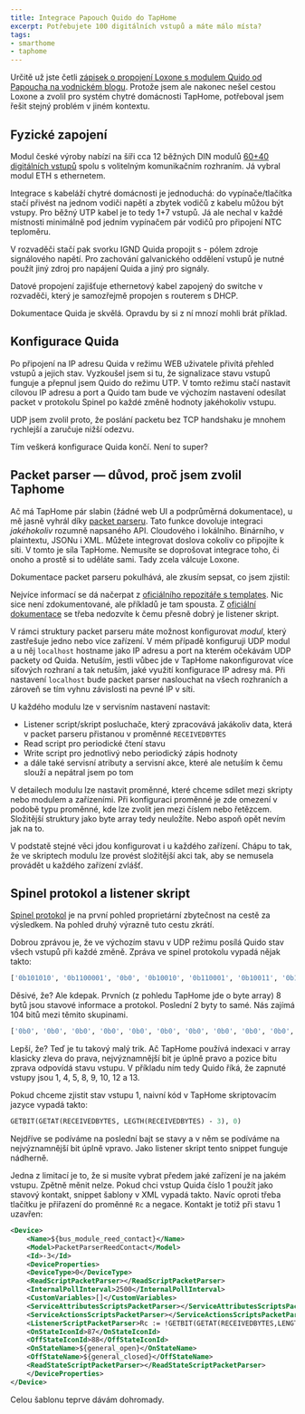 ```yaml
---
title: Integrace Papouch Quido do TapHome
excerpt: Potřebujete 100 digitálních vstupů a máte málo místa?
tags:
- smarthome
- taphome
---
```


Určitě už jste četli [zápisek o propojení Loxone s modulem Quido od Papoucha na vodnickém blogu](https://www.vodnici.net/2023/04/loxone-propojeni-s-modulem-quido-od-papoucha/). Protože jsem ale nakonec nešel cestou Loxone a zvolil pro systém chytré domácnosti TapHome, potřeboval jsem řešit stejný problém v jiném kontextu.

## Fyzické zapojení

Modul české výroby nabízí na šíři cca 12 běžných DIN modulů [60+40 digitálních vstupů](https://papouch.com/quido-eth-100-3-100-vstupu-3-vystupy-a-teplomer-p4641/) spolu s volitelným komunikačním rozhraním. Já vybral modul ETH s ethernetem.

Integrace s kabeláží chytré domácnosti je jednoduchá: do vypínače/tlačítka stačí přivést na jednom vodiči napětí a zbytek vodičů z kabelu můžou být vstupy. Pro běžný UTP kabel je to tedy 1+7 vstupů. Já ale nechal v každé místnosti minimálně pod jedním vypínačem pár vodičů pro připojení NTC teploměru.

V rozvaděči stačí pak svorku IGND Quida propojit s - pólem zdroje signálového napětí. Pro zachování galvanického oddělení vstupů je nutné použít jiný zdroj pro napájení Quida a jiný pro signály.

Datové propojení zajišťuje ethernetový kabel zapojený do switche v rozvaděči, který je samozřejmě propojen s routerem s DHCP.

Dokumentace Quida je skvělá. Opravdu by si z ní mnozí mohli brát příklad.

## Konfigurace Quida

Po připojení na IP adresu Quida v režimu WEB uživatele přivítá přehled vstupů a jejich stav. Vyzkoušel jsem si tu, že signalizace stavu vstupů funguje a přepnul jsem Quido do režimu UTP. V tomto režimu stačí nastavit cílovou IP adresu a port a Quido tam bude ve výchozím nastavení odesílat packet v protokolu Spinel po každé změně hodnoty jakéhokoliv vstupu.

UDP jsem zvolil proto, že poslání packetu bez TCP handshaku je mnohem rychlejší a zaručuje nižší odezvu.

Tím veškerá konfigurace Quida končí. Není to super?

## Packet parser — důvod, proč jsem zvolil Taphome

Ač má TapHome pár slabin (žádné web UI a podprůměrná dokumentace), u mě jasně vyhrál díky [packet parseru](https://taphome.com/CZ/support/453935111). Tato funkce dovoluje integraci *jakéhokoliv* rozumně napsaného API. Cloudového i lokálního. Binárního, v plaintextu, JSONu i XML. Můžete integrovat doslova cokoliv co připojíte k síti. V tomto je síla TapHome. Nemusíte se doprošovat integrace toho, či onoho a prostě si to uděláte sami. Tady zcela válcuje Loxone.

Dokumentace packet parseru pokulhává, ale zkusím sepsat, co jsem zjistil:

Nejvíce informací se dá načerpat z [oficiálního repozitáře s templates](https://github.com/taphome-official/packetparser_templates). Nic sice není zdokumentované, ale příkladů je tam spousta. Z [oficiální dokumentace](https://taphome.com/CZ/support/2335309829) se třeba nedozvíte k čemu přesně dobrý je listener skript.

V rámci struktury packet parseru máte možnost konfigurovat _modul_, který zastřešuje jedno nebo více zařízení. V mém případě konfiguruji UDP modul a u něj `localhost` hostname jako IP adresu a port na kterém očekávám UDP packety od Quida. Netuším, jestli vůbec jde v TapHome nakonfigurovat více síťových rozhraní a tak netuším, jaké využití konfigurace IP adresy má. Při nastavení `localhost` bude packet parser naslouchat na všech rozhraních a zároveň se tím vyhnu závislosti na pevné IP v síti.

U každého modulu lze v servisním nastavení nastavit:

* Listener script/skript posluchače, který zpracovává jakákoliv data, která v packet parseru přistanou v proměnné `RECEIVEDBYTES`
* Read script pro periodické čtení stavu
* Write script pro jednotlivý nebo periodický zápis hodnoty
* a dále také servisní atributy a servisní akce, které ale netuším k čemu slouží a nepátral jsem po tom

V detailech modulu lze nastavit proměnné, které chceme sdílet mezi skripty nebo modulem a zařízeními. Při konfiguraci proměnné je zde omezení v podobě typu proměnné, kde lze zvolit jen mezi číslem nebo řetězcem. Složitější struktury jako byte array tedy neuložíte. Nebo aspoň opět nevím jak na to.

V podstatě stejné věci jdou konfigurovat i u každého zařízení. Chápu to tak, že ve skriptech modulu lze provést složitější akci tak, aby se nemusela provádět u každého zařízení zvlášť.

## Spinel protokol a listener skript

[Spinel protokol](https://cdn.papouch.com/data/user-content/products/quido-standard-spolecne/quido-spinel_cz.pdf) je na první pohled proprietární zbytečnost na cestě za výsledkem. Na pohled druhý výrazně tuto cestu zkrátí.

Dobrou zprávou je, že ve výchozím stavu v UDP režimu posílá Quido stav všech vstupů při každé změně. Zpráva ve spinel protokolu vypadá nějak takto:

```python
['0b101010', '0b1100001', '0b0', '0b10010', '0b110001', '0b10011', '0b1101', '0b0', '0b0', '0b0', '0b0', '0b0', '0b0', '0b0', '0b0', '0b0', '0b0', '0b0', '0b11011', '0b10011001', '0b1011101', '0b1101']
```

Děsivé, že? Ale kdepak. Prvních (z pohledu TapHome jde o byte array) 8 bytů jsou stavové informace a protokol. Poslední 2 byty to samé. Nás zajímá 104 bitů mezi těmito skupinami.

```python
['0b0', '0b0', '0b0', '0b0', '0b0', '0b0', '0b0', '0b0', '0b0', '0b0', '0b0', '0b11011', '0b10011001']
```

Lepší, že? Teď je tu takový malý trik. Ač TapHome používá indexaci v array klasicky zleva do prava, nejvýznamnější bit je úplně pravo a pozice bitu zprava odpovídá stavu vstupu. V příkladu ním tedy Quido říká, že zapnuté vstupy jsou 1, 4, 5, 8, 9, 10, 12 a 13.

Pokud chceme zjistit stav vstupu 1, naivní kód v TapHome skriptovacím jazyce vypadá takto:

```pascal
GETBIT(GETAT(RECEIVEDBYTES, LEGTH(RECEIVEDBYTES) - 3), 0)
```

Nejdříve se podíváme na poslední bajt se stavy a v něm se podíváme na nejvýznamnější bit úplně vpravo. Jako listener skript tento snippet funguje nádherně.

Jedna z limitací je to, že si musíte vybrat předem jaké zařízení je na jakém vstupu. Zpětně měnit nelze. Pokud chci vstup Quida číslo 1 použít jako stavový kontakt, snippet šablony v XML vypadá takto. Navíc oproti třeba tlačítku je přiřazení do proměnné `Rc` a negace. Kontakt je totiž při stavu 1 uzavřen:

```xml
<Device>
    <Name>${bus_module_reed_contact}</Name>
    <Model>PacketParserReedContact</Model>
    <Id>-3</Id>
    <DeviceProperties>
    <DeviceType>0</DeviceType>
    <ReadScriptPacketParser></ReadScriptPacketParser>
    <InternalPollInterval>2500</InternalPollInterval>
    <CustomVariables>[]</CustomVariables>
    <ServiceAttributesScriptsPacketParser></ServiceAttributesScriptsPacketParser>
    <ServiceActionsScriptsPacketParser></ServiceActionsScriptsPacketParser>
    <ListenerScriptPacketParser>Rc := !GETBIT(GETAT(RECEIVEDBYTES,LENGTH(RECEIVEDBYTES) - 3), 0);</ListenerScriptPacketParser>
    <OnStateIconId>87</OnStateIconId>
    <OffStateIconId>88</OffStateIconId>
    <OnStateName>${general_open}</OnStateName>
    <OffStateName>${general_closed}</OffStateName>
    <ReadStateScriptPacketParser></ReadStateScriptPacketParser>
    </DeviceProperties>
</Device>
```

Celou šablonu teprve dávám dohromady.